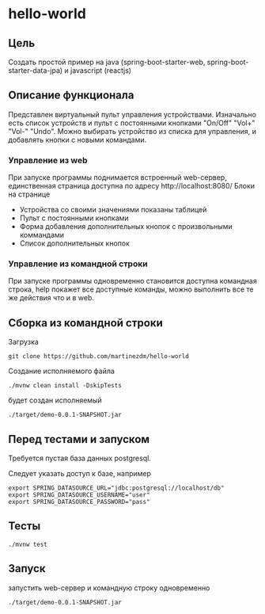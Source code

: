 # hello-world
## Цель
Создать простой пример на java (spring-boot-starter-web, spring-boot-starter-data-jpa) и javascript (reactjs)

## Описание функционала

Представлен виртуальный пульт управления устройствами. Изначально есть список устройств и пульт с постоянными кнопками "On/Off" "Vol+" "Vol-" "Undo". Можно выбирать устройство из списка для управления, и добавлять кнопки с новыми командами.

### Управление из web
При запуске программы поднимается встроенный web-сервер, единственная страница доступна по адресу http://localhost:8080/
Блоки на странице
* Устройства со своими значениями показаны таблицей
* Пульт с постоянными кнопками
* Форма добавления дополнительных кнопок с произвольными коммандами
* Список дополнительных кнопок

### Управление из командной строки
При запуске программы одновременно становится доступна командная строка, help покажет все доступные команды, можно выполнить все те же действия что и в web.

## Сборка из командной строки

Загрузка

    git clone https://github.com/martinezdm/hello-world

Создание исполняемого файла

    ./mvnw clean install -DskipTests

будет создан исполняемый

    ./target/demo-0.0.1-SNAPSHOT.jar

## Перед тестами и запуском

Требуется пустая база данных postgresql.

Следует указать доступ к базе, например

    export SPRING_DATASOURCE_URL="jdbc:postgresql://localhost/db"
    export SPRING_DATASOURCE_USERNAME="user"
    export SPRING_DATASOURCE_PASSWORD="pass"

## Тесты

    ./mvnw test

## Запуск

запустить web-сервер и командную строку одновременно

    ./target/demo-0.0.1-SNAPSHOT.jar

